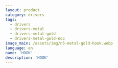 ```yaml
---
layout: product
category: drivers
tags:
  - drivers
  - drivers-metal
  - drivers-metal-gold
  - drivers-metal-gold-no5
image_main: /assets/img/n5-metal-gold-hook.webp
language: en
name: 'HOOK'
description: 'HOOK'
---
```

